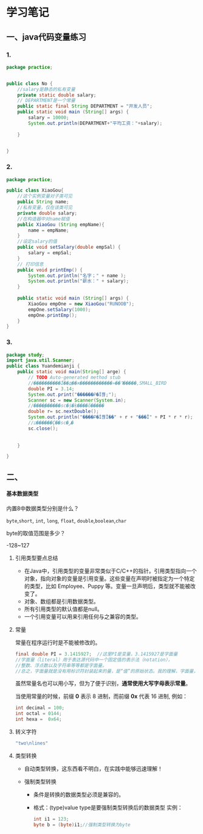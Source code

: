 # 学习笔记

## 一、java代码变量练习

### 1.

```java
package practice;


public class No {
	//salary是静态的私有变量
	private static double salary;
	// DEPARTMENT是一个常量
	public static final String DEPARTMENT = "开发人员";
	public static void main (String[] args) {
		salary = 10000;
		System.out.println(DEPARTMENT+"平均工资："+salary);
		
	}
	

}

```

 ### 2.

```java
package practice;

public class XiaoGou{
	//这个实例变量对子类可见
	public String name;
	//私有变量，仅在该类可见
	private double salary;
	//在构造器中对name赋值
	public XiaoGou (String empName){
		name = empName;
	}
	//设定salary的值
	public void setSalary(double empSal) {
		salary = empSal;
	}
	// 打印信息
	public void printEmp() {
		System.out.println("名字；" + name );
		System.out.println("薪水：" + salary);
	}
	
	public static void main (String[] args) {
		XiaoGou empOne = new XiaoGou("RUNOOB");
		empOne.setSalary(1000);
		empOne.printEmp();
	}
}

```

### 3.

```java
package study;
import java.util.Scanner;
public class Yuandemianji {
	public static void main(String[] arge) {
		// TODO Auto-generated method stub
		//����������Ϊ��д��ĸ������������»��ߣ�����,SMALL_BIRD
		double PI = 3.14;
		System.out.print("������Բ�İ뾶;");
		Scanner sc = new Scanner(System.in);
		//����ֱ������sc�ṩ�ķ����õ�����
		double r= sc.nextDouble();
		System.out.println("����Բ�İ뾶Ϊ��" + r + "���Ϊ" + PI * r * r);
		//ע������Ҫ��sc�ر�
		sc.close();
		
		
	}

}

```



## 二、

#### 基本数据类型

内置8中数据类型分别是什么？

`byte`,`short`, `int`, `long`, `float`, `double`,`boolean`,`char`

byte的取值范围是多少？

-128~127

1. 引用类型要点总结

   - 在Java中，引用类型的变量非常类似于C/C++的指针。引用类型指向一个对象，指向对象的变量是引用变量。这些变量在声明时被指定为一个特定的类型，比如 Employee、Puppy 等。变量一旦声明后，类型就不能被改变了。
   - 对象、数组都是引用数据类型。
   - 所有引用类型的默认值都是null。
   - 一个引用变量可以用来引用任何与之兼容的类型。

2. 常量

   常量在程序运行时是不能被修改的。

   ```java
   final double PI = 3.1415927;  //这里PI是变量，3.1415927是字面量
   //字面量（literal）用于表达源代码中一个固定值的表示法（notation），
   //整数、浮点数以及字符串等等都是字面量。
   //总之，字面量就是没有用标识符封装起来的量，是“值”的原始状态。我的理解，字面量，就是字！
   ```

   虽然常量名也可以用小写，但为了便于识别，**通常使用大写字母表示常量**。

   当使用常量的时候，前缀 **0** 表示 8 进制，而前缀 **0x** 代表 16 进制, 例如：

   ```java
   int decimal = 100;
   int octal = 0144;
   int hexa =  0x64;
   ```

3. 转义字符

   ```java
   "two\nlines"
   ```

4. 类型转换

   - 自动类型转换，这东西看不明白，在实践中能够迅速理解！

   - 强制类型转换

     - 条件是转换的数据类型必须是兼容的。

     - 格式：(type)value type是要强制类型转换后的数据类型 实例：

       ```java
       int i1 = 123;
       byte b = (byte)i1;//强制类型转换为byte
       ```

       





